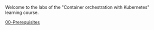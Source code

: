 Welcome to the labs of the "Container orchestration with Kubernetes" learning course.

[00-Prerequisites](labs/00-Prerequisites/README.md)

